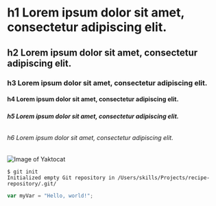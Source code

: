 # <h1> h1 Lorem ipsum dolor sit amet, consectetur adipiscing elit. </h1>
## <h2> h2 Lorem ipsum dolor sit amet, consectetur adipiscing elit. </h2>
### <h3> h3 Lorem ipsum dolor sit amet, consectetur adipiscing elit. </h3>
#### <h4> h4 Lorem ipsum dolor sit amet, consectetur adipiscing elit. </h4>
##### <h5> h5 Lorem ipsum dolor sit amet, consectetur adipiscing elit. </h5>
###### <h6> h6 Lorem ipsum dolor sit amet, consectetur adipiscing elit. </h6>
![Image of Yaktocat](https://octodex.github.com/images/yaktocat.png)
```
$ git init
Initialized empty Git repository in /Users/skills/Projects/recipe-repository/.git/
```
``` javascript
var myVar = "Hello, world!";
```
